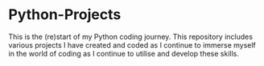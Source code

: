 # Python-Projects
This is the (re)start of my Python coding journey.
This repository includes various projects I have created and coded as I continue to immerse myself in the world of coding as I continue to utilise and develop these skills.
